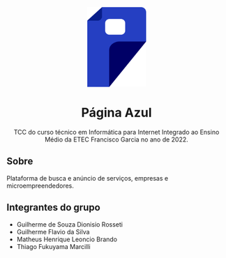 <div align="center">
    <a href="https://github.com/DarkEyeBr/Pagina-Azul">
        <img width="135" src="./assets/img/logos/Logo.png">
    </a>
    <h1>Página Azul</h1>
    <p>TCC do curso técnico em Informática para Internet Integrado ao Ensino Médio da ETEC Francisco Garcia no ano de 2022.</p>
</div>

## Sobre
Plataforma de busca e anúncio de serviços, empresas e microempreendedores.

## Integrantes do grupo
- Guilherme de Souza Dionisio Rosseti
- Guilherme Flavio da Silva
- Matheus Henrique Leoncio Brando
- Thiago Fukuyama Marcilli
